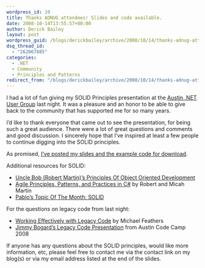 ```yaml
---
wordpress_id: 10
title: Thanks ADNUG attendees! Slides and code available.
date: 2008-10-14T13:55:57+00:00
author: Derick Bailey
layout: post
wordpress_guid: /blogs/derickbailey/archive/2008/10/14/thanks-adnug-attendees-slides-and-code-available.aspx
dsq_thread_id:
  - "262067885"
categories:
  - .NET
  - Community
  - Principles and Patterns
redirect_from: "/blogs/derickbailey/archive/2008/10/14/thanks-adnug-attendees-slides-and-code-available.aspx/"
---
```

I had a lot of fun giving my SOLID Principles presentation at the <a href="http://adnug.org" target="_blank">Austin .NET User Group</a> last night. It was a pleasure and an honor to be able to give back to the community that has supported me for so many years. 

I&#8217;d like to thank everyone that came out to see the presentation, for being such a great audience. There were a lot of great questions and comments and good discussion. I sincerely hope that I&#8217;ve inspired at least a few people to continue digging into the SOLID principles. 

As promised, <a href="https://lostechies.com/files/folders/derickbailey/default.aspx" target="_blank">I&#8217;ve posted my slides and the example code for download</a>.

Additional resources for SOLID:

  * <a href="http://butunclebob.com/ArticleS.UncleBob.PrinciplesOfOod" target="_blank">Uncle Bob (Robert Martin)&#8217;s Principles Of Object Oriented Development</a>
  * <a href="http://www.amazon.com/Principles-Patterns-Practices-Robert-Martin/dp/0131857258/" target="_blank">Agile Principles, Patterns, and Practices in C#</a> by Robert and Micah Martin
  * <a href="https://lostechies.com/blogs/chad_myers/archive/2008/03/07/pablo-s-topic-of-the-month-march-solid-principles.aspx" target="_blank">Pablo&#8217;s Topic Of The Month: SOLID</a>

For the questions on legacy code from last night:

  * <a href="http://www.amazon.com/Working-Effectively-Legacy-Robert-Martin/dp/0131177052/" target="_blank">Working Effectively with Legacy Code</a> by Michael Feathers
  * <a href="https://lostechies.com/blogs/jimmy_bogard/archive/2008/05/27/austin-code-camp-material-posted.aspx" target="_blank">Jimmy Bogard&#8217;s Legacy Code Presentation</a> from Austin Code Camp 2008

If anyone has any questions about the SOLID principles, would like more information, etc, please feel free to contact me via the contact link on my blog(s) or via my email address listed at the end of the slides.